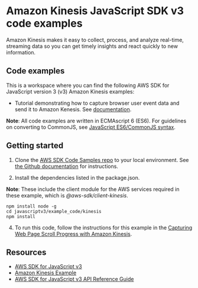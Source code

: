 # Amazon Kinesis JavaScript SDK v3 code examples
Amazon Kinesis makes it easy to collect, process, and analyze real-time, streaming data so you can get timely insights and react quickly to new information.

## Code examples
This is a workspace where you can find the following AWS SDK for JavaScript version 3 (v3) Amazon Kinesis examples:
- Tutorial demonstrating how to capture browser user event data and send it to Amazon Kenesis. See [documentation](https://docs.aws.amazon.com/sdk-for-javascript/v3/developer-guide/kinesis-examples.html).

**Note**: All code examples are written in ECMAscript 6 (ES6). For guidelines on converting to CommonJS, see 
[JavaScript ES6/CommonJS syntax](https://docs.aws.amazon.com/sdk-for-javascript/v3/developer-guide/sdk-example-javascript-syntax.html).

## Getting started

1. Clone the [AWS SDK Code Samples repo](https://github.com/awsdocs/aws-doc-sdk-examples) to your local environment. See [the Github documentation](https://docs.github.com/en/github/creating-cloning-and-archiving-repositories/cloning-a-repository) for instructions.

1. Install the dependencies listed in the package.json.

**Note**: These include the client module for the AWS services required in these example, 
which is *@aws-sdk/client-kinesis*.
```
npm install node -g
cd javascriptv3/example_code/kinesis
npm install
```
4. To run this code, follow the instructions for this example in the [Capturing Web Page Scroll Progress with Amazon Kinesis](https://docs.aws.amazon.com/sdk-for-javascript/v3/developer-guide/kinesis-examples-capturing-page-scrolling.html).

## Resources
- [AWS SDK for JavaScript v3](https://github.com/aws/aws-sdk-js-v3) 
- [Amazon Kinesis Example](https://docs.aws.amazon.com/sdk-for-javascript/v3/developer-guide/kinesis-examples.html) 
- [AWS SDK for JavaScript v3 API Reference Guide](https://docs.aws.amazon.com/AWSJavaScriptSDK/v3/latest/client/kinesis/index.html) 
